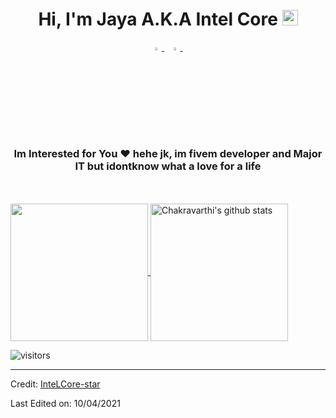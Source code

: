 <h1 align="center">Hi, I'm Jaya A.K.A Intel Core <img src="https://media.giphy.com/media/hvRJCLFzcasrR4ia7z/giphy.gif" width="25px"></h1>

<p align="center">
  <a href="https://www.instagram.com/suryawijaya_01/">
    <img src="https://img.icons8.com/fluent/48/000000/instagram-new.png" width="3.5%"/>
  </a><span>&nbsp;</span>
  <a href="mailto:suryawijaya1147@gmail.com">
    <img src="https://img.icons8.com/fluent/48/000000/gmail.png" width="3.5%"/>
  </a><span>&nbsp;</span>
</p>
<h3 align="center">Im Interested for You ❤ hehe jk, im fivem developer and Major IT but idontknow what a love for a life</h3>

<br>

<br>

  <a href="https://github.com/InteLCore-star">
    <img align="center" src="https://github-readme-stats.vercel.app/api/top-langs/?username=InteLCore-star&hide=ASP.NET,jupyter%20notebook&theme=dark&hide_langs_below=1" height="220px"/>
  </a>
  <a href="https://github.com/InteLCore-star">
   <img align="center" src="https://github-readme-stats.vercel.app/api?username=InteLCore-star&count_private=true&hide=stars&show_icons=true&theme=dark&line_height=27" alt="Chakravarthi's github stats" height="220px" />
  </a>



![visitors](https://visitor-badge.laobi.icu/badge?page_id=InteLCore-star.408179647)

------

Credit: [InteLCore-star](https://github.com/InteLCore-star)

Last Edited on: 10/04/2021
